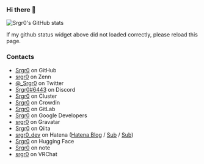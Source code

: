 ### Hi there 👋

![Srgr0's GitHub stats](https://grs-srgr0.vercel.app/api?username=Srgr0&count_private=true&include_all_commits=true&show_icons=true)

If my github status widget above did not loaded correctly, please reload this page.

### Contacts
- [Srgr0](https://github.com/Srgr0) on GitHub
- [srgr0](https://zenn.dev/srgr0) on Zenn
- [@_Srgr0](https://twitter.com/_Srgr0) on Twitter
- [Srgr0#6443](https://discordapp.com/users/958373877518585856) on Discord
- [Srgr0](https://cluster.mu/u/Srgr0) on Cluster
- [Srgr0](https://crowdin.com/profile/srgr0) on Crowdin
- [Srgr0](https://gitlab.com/Srgr0) on GitLab
- [Srgr0](https://g.dev/srgr0) on Google Developers
- [srgr0](https://en.gravatar.com/srgr0) on Gravatar
- [Srgr0](https://qiita.com/Srgr0) on Qiita
- [srgr0_dev](https://profile.hatena.ne.jp/srgr0_dev/) on Hatena ([Hatena Blog](https://srgr0.hatenablog.jp/) / [Sub](https://srgr0-dev.hatenablog.com) / [Sub](https://srgr0.hateblo.jp))
- [Srgr0](https://huggingface.co/srgr0) on Hugging Face
- [Srgr0](https://note.com/srgr0/) on note
- [srgr0](https://vrchat.com/home/user/usr_203352c3-2610-4232-9a62-f262c6a03574) on VRChat




